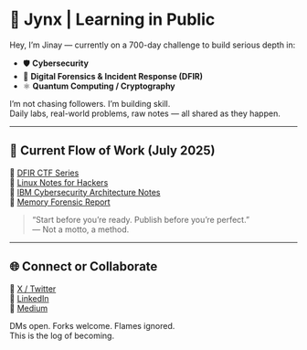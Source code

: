 # 🧠 Jynx | Learning in Public

Hey, I’m Jinay — currently on a 700-day challenge to build serious depth in:

- 🛡️ **Cybersecurity**
- 🧪 **Digital Forensics & Incident Response (DFIR)**
- ⚛️ **Quantum Computing / Cryptography**

I’m not chasing followers. I’m building skill.  
Daily labs, real-world problems, raw notes — all shared as they happen.

---

## 🧵 Current Flow of Work (July 2025)

📂 [DFIR CTF Series](https://github.com/jynxora/dfir-ctf-lite-challenges)  
📘 [Linux Notes for Hackers](https://github.com/jynxora/Linux-Notes-for-Hackers)  
📎 [IBM Cybersecurity Architecture Notes](https://github.com/jynxora/IBM-cyber-notes)  
🧪 [Memory Forensic Report](https://github.com/jynxora/Memory-Forensics)

> “Start before you’re ready. Publish before you’re perfect.”  
> — Not a motto, a method.

----------------------------------------------------------------------------------------------------

## 🌐 Connect or Collaborate

📌 [X / Twitter](https://x.com/JynxZero)  
📌 [LinkedIn](https://www.linkedin.com/in/jinay-shah-03472a372/)  
📌 [Medium](https://medium.com/@jynxora)

DMs open. Forks welcome. Flames ignored.  
This is the log of becoming.

